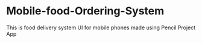 # Mobile-food-Ordering-System
This is  food delivery system UI for mobile phones made using Pencil Project App
